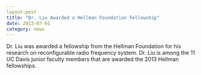 ```yaml
---
layout:post
title: "Dr. Liu Awarded a Hellman Foundation Fellowship" 
date: 2013-07-01
category: news
---
```

Dr. Liu was awarded a fellowship from the Hellman Foundation for his research on reconfigurable radio frequency system. Dr. Liu is among the 11 UC Davis junior faculty members that are awarded the 2013 Hellman fellowships. 
